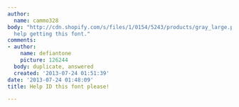 ```yaml
---
author:
  name: cammo328
body: "http://cdn.shopify.com/s/files/1/0154/5243/products/gray_large.png?1594\r\n\r\nNeed
  help getting this font."
comments:
- author:
    name: defiantone
    picture: 126244
  body: duplicate, answered
  created: '2013-07-24 01:51:39'
date: '2013-07-24 01:48:09'
title: Help ID this font please!

---
```

